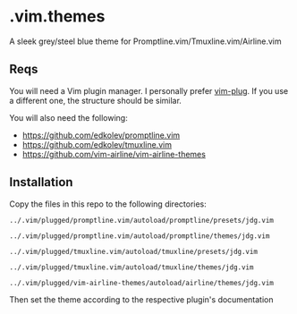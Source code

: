# .vim.themes
A sleek grey/steel blue theme for Promptline.vim/Tmuxline.vim/Airline.vim

## Reqs
You will need a Vim plugin manager. I personally prefer [vim-plug](https://github.com/junegunn/vim-plug). If you use a different one, the structure should be similar.

You will also need the following:

- https://github.com/edkolev/promptline.vim
- https://github.com/edkolev/tmuxline.vim
- https://github.com/vim-airline/vim-airline-themes


## Installation
Copy the files in this repo to the following directories:
```
../.vim/plugged/promptline.vim/autoload/promptline/presets/jdg.vim

../.vim/plugged/promptline.vim/autoload/promptline/themes/jdg.vim

../.vim/plugged/tmuxline.vim/autoload/tmuxline/presets/jdg.vim

../.vim/plugged/tmuxline.vim/autoload/tmuxline/themes/jdg.vim

../.vim/plugged/vim-airline-themes/autoload/airline/themes/jdg.vim
```

Then set the theme according to the respective plugin's documentation
